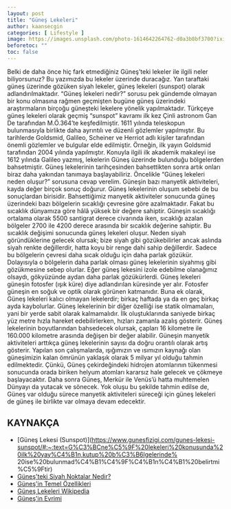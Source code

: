 ```yaml
---
layout: post
title: "Güneş Lekeleri"
author: kaansecgin
categories: [ Lifestyle ]
image: https://images.unsplash.com/photo-1614642264762-d0a3b8bf3700?ixid=MnwxMjA3fDB8MHxzZWFyY2h8Mzd8fHN1bnxlbnwwfHwwfHw%3D&ixlib=rb-1.2.1&auto=format&fit=crop&w=500&q=60
beforetoc: ""
toc: false
---
```

Belki de daha önce hiç fark etmediğiniz Güneş’teki lekeler ile ilgili neler biliyorsunuz? Bu yazımızda bu lekeler üzerinde duracağız. Yan taraftaki güneş üzerinde gözüken siyah lekeler, güneş lekeleri (sunspot) olarak adlandırılmaktadır. “Güneş lekeleri nedir?” sorusu pek gündemde olmayan bir konu olmasına rağmen geçmişten bugüne güneş üzerindeki araştırmaların birçoğu güneşteki lekelere yönelik yapılmaktadır.
Türkçeye güneş lekeleri olarak geçmiş “sunspot” kavramı ilk kez Çinli astronom Gan De tarafından M.Ö.364’te keşfedilmiştir. 1611 yılında teleskopun bulunmasıyla birlikte daha ayrıntılı ve düzenli gözlemler yapılmıştır. Bu tarihlerde Goldsmid, Galileo, Scheiner ve Herriot adlı kişiler tarafından önemli gözlemler ve bulgular elde edilmiştir. Örneğin, ilk yayın Goldsmid tarafından 2004 yılında yapılmıştır. Konuyla ilgili ilk akademik makaleyi ise 1612 yılında Galileo yazmış, lekelerin Güneş üzerinde bulunduğu bölgelerden bahsetmiştir.
Güneş lekelerinin tarihçesinden bahsettikten sonra artık onları biraz daha yakından tanımaya başlayabiliriz. Öncelikle “Güneş lekeleri neden oluşur?” sorusuna cevap verelim. Güneşin bazı manyetik aktiviteleri, kayda değer birçok sonuç doğurur. Güneş lekelerinin oluşum sebebi de bu sonuçlardan birisidir. Bahsettiğimiz manyetik aktiviteler sonucunda güneş üzerindeki bazı bölgelerin sıcaklığı çevresine göre azalmaktadır. Fakat bu sıcaklık dünyamıza göre hâlâ yüksek bir değere sahiptir. Güneşin sıcaklığı ortalama olarak 5500 santigrat derece civarında iken, sıcaklığı azalan bölgeler 2700 ile 4200 derece arasında bir sıcaklık değerine sahiptir. Bu sıcaklık değişimi sonucunda güneş lekeleri oluşur.
Neden siyah göründüklerine gelecek olursak; bize siyah gibi gözükebilirler ancak aslında siyah renkte değillerdir, hatta koyu bir renge dahi sahip değillerdir. Sadece bu bölgelerin çevresi daha sıcak olduğu için daha parlak gözükür. Dolayısıyla o bölgelerin daha parlak olması güneş lekelerinin siyahmış gibi
gözükmesine sebep olurlar. Eğer güneş lekesini izole edebilme olanağımız
olsaydı, gökyüzünde aydan daha parlak gözükürlerdi.
Güneş lekeleri güneşin fotosfer (ışık küre) diye adlandırılan küresinde yer alır.
Fotosfer güneşin en soğuk ve optik olarak görünen katmanıdır. Buna ek olarak,
Güneş lekeleri kalıcı olmayan lekelerdir; birkaç haftada ya da en geç birkaç ayda
kaybolurlar.
Güneş lekelerinin bir diğer özelliği ise statik olmamaları, yani bir yerde sabit
olarak kalmamalıdır. İlk oluştuklarında saniyede birkaç yüz metre hızla hareket
edebilirlerken, hızları zamanla azalış gösterir. Güneş lekelerinin boyutlarından
bahsedecek olursak, çapları 16 kilometre ile 160.000 kilometre arasında
değişen bir değer alabilir. Güneşin manyetik aktiviteleri arttıkça güneş
lekelerinin sayısı da doğru orantılı olarak artış gösterir.
Yapılan son çalışmalarda, ışığımızın ve ısımızın kaynağı olan güneşimizin kalan
ömrünün yaklaşık olarak 5 milyar yıl olduğu tahmin edilmektedir. Çünkü, Güneş
çekirdeğindeki hidrojen atomlarının tükenmesi sonucunda orada biriken
helyum atomları kararsız hale gelecek ve çökmeye başlayacaktır. Daha sonra
Güneş, Merkür ile Venüs’ü hatta muhtemelen Dünyayı da yutacak ve sönecek.
Yok oluşu bu şekilde tahmin edilse de, Güneş var olduğu sürece manyetik
aktiviteleri süreceği için güneş lekeleri de güneş ile birlikte var olmaya devam
edecektir.

## KAYNAKÇA
- [Güneş Lekesi (Sunspot)](https://www.gunesfizigi.com/gunes-lekesi-sunspot/#:~:text=G%C3%BCne%C5%9F%20lekeleri%20konusunda%20ilk%20yay%C4%B1n,kutup%20b%C3%B6lgelerinde%
20ise%20bulunmad%C4%B1%C4%9F%C4%B1n%C4%B1%20belirtmi%C5%9Ftir)
- [Güneş'teki Siyah Noktalar Nedir?](https://evrimagaci.org/gunes-lekeleri-gunesteki-siyah-noktalar-nedir-4579)
- [Güneş'in Temel Özellikleri](https://www.gunesfizigi.com/gunesin-temel-ozellikleri/)
- [Güneş Lekeleri Wikipedia](https://tr.wikipedia.org/wiki/G%C3%BCne%C5%9F_lekeleri#:~:text=%C4%B0lk%20g%C3%B6zlemler,-John%20of%20Worcester&text=G%C3%BCn%C3%BCm%C3%BCze%20ula%C5%9Fan%20en%20eski%20g%C3%BCne%C5%9F,De%20taraf%C4%B1ndan%20g%C3%B6kbilim%20katalo%C4%9Funa%20ge%C3%A7irilmi%C5%9Ftir)
- [Güneş'in Evrimi](https://evrimagaci.org/gunesin-evrimi-gunes-nasil-var-oldu-nasil-yok-olacak-8400)
